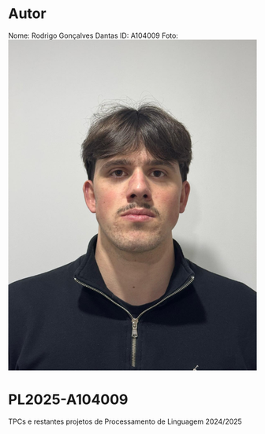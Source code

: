 # Autor
Nome: Rodrigo Gonçalves Dantas
ID: A104009
Foto:
![Autor](https://github.com/Rodrigodantas04/PL2025-A104009/blob/main/TP1/WhatsApp%20Image%202025-02-13%20at%2022.13.00.jpeg)
# PL2025-A104009
TPCs e restantes projetos de Processamento de Linguagem 2024/2025
